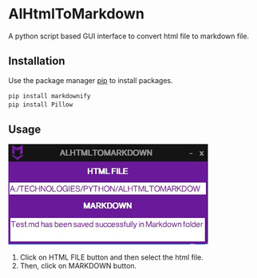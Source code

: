 # AlHtmlToMarkdown

A python script based GUI interface to convert html file to markdown file.

## Installation

Use the package manager [pip](https://pip.pypa.io/en/stable/) to install packages.

```bash
pip install markdownify
pip install Pillow
```

## Usage

![](/CaptureMarkdown.jpg)

1. Click on HTML FILE button and then select the html file.
2. Then, click on MARKDOWN button.
